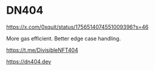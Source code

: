 # DN404

https://x.com/0xquit/status/1756514074551009396?s=46

More gas efficient. Better edge case handling.

https://t.me/DivisibleNFT404

https://dn404.dev
